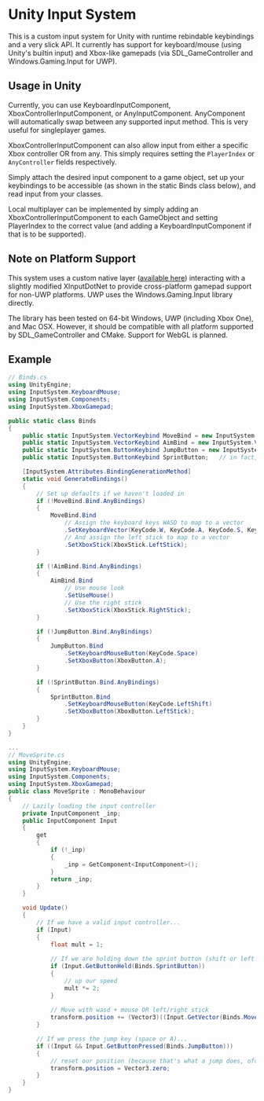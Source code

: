 # Unity Input System

This is a custom input system for Unity with runtime rebindable keybindings and a very slick API.  It currently has support for keyboard/mouse (using Unity's builtin input) and Xbox-like gamepads (via SDL_GameController and Windows.Gaming.Input for UWP).

## Usage in Unity
Currently, you can use KeyboardInputComponent, XboxControllerInputComponent, or AnyInputComponent.  AnyComponent will automatically swap between any supported input method.  This is very useful for singleplayer games.

XboxControllerInputComponent can also allow input from either a specific Xbox controller OR from any.  This simply requires setting the `PlayerIndex` or `AnyController` fields respectively.

Simply attach the desired input component to a game object, set up your keybindings to be accessible (as shown in the static Binds class below), and read input from your classes.

Local multiplayer can be implemented by simply adding an XboxControllerInputComponent to each GameObject and setting PlayerIndex to the correct value (and adding a KeyboardInputComponent if that is to be supported).

## Note on Platform Support
This system uses a custom native layer ([available here](https://github.com/shadowndacorner/UnityInputSystemNative)) interacting with a slightly modified XInputDotNet to provide cross-platform gamepad support for non-UWP platforms.  UWP uses the Windows.Gaming.Input library directly.

The library has been tested on 64-bit Windows, UWP (including Xbox One), and Mac OSX.  However, it should be compatible with all platform supported by SDL_GameController and CMake.  Support for WebGL is planned.

## Example
```c#
// Binds.cs
using UnityEngine;
using InputSystem.KeyboardMouse;
using InputSystem.Components;
using InputSystem.XboxGamepad;

public static class Binds
{
    public static InputSystem.VectorKeybind MoveBind = new InputSystem.VectorKeybind("move", "This Is A Pretty Name", "Here you can describe what the key will do");
    public static InputSystem.VectorKeybind AimBind = new InputSystem.VectorKeybind("aim"); // above params aren't necessary
    public static InputSystem.ButtonKeybind JumpButton = new InputSystem.ButtonKeybind("jump");
    public static InputSystem.ButtonKeybind SprintButton;   // in fact, you don't have to assign a string ID if you don't want to

    [InputSystem.Attributes.BindingGenerationMethod]
    static void GenerateBindings()
    {
        // Set up defaults if we haven't loaded in
        if (!MoveBind.Bind.AnyBindings)
        {
            MoveBind.Bind
                // Assign the keyboard keys WASD to map to a vector
                .SetKeyboardVector(KeyCode.W, KeyCode.A, KeyCode.S, KeyCode.D)
                // And assign the left stick to map to a vector
                .SetXboxStick(XboxStick.LeftStick);
        }

        if (!AimBind.Bind.AnyBindings)
        {
            AimBind.Bind
                // Use mouse look
                .SetUseMouse()
                // Use the right stick
                .SetXboxStick(XboxStick.RightStick);
        }

        if (!JumpButton.Bind.AnyBindings)
        {
            JumpButton.Bind
                .SetKeyboardMouseButton(KeyCode.Space)
                .SetXboxButton(XboxButton.A);
        }

        if (!SprintButton.Bind.AnyBindings)
        {
            SprintButton.Bind
                .SetKeyboardMouseButton(KeyCode.LeftShift)
                .SetXboxButton(XboxButton.LeftStick);
        }
    }
}

...
// MoveSprite.cs
using UnityEngine;
using InputSystem.KeyboardMouse;
using InputSystem.Components;
using InputSystem.XboxGamepad;
public class MoveSprite : MonoBehaviour
{
    // Lazily loading the input controller
    private InputComponent _inp;
    public InputComponent Input
    {
        get
        {
            if (!_inp)
            {
                _inp = GetComponent<InputComponent>();
            }
            return _inp;
        }
    }

    void Update()
    {
        // If we have a valid input controller...
        if (Input)
        {
            float mult = 1;
            
            // If we are holding down the sprint button (shift or left stick by default)
            if (Input.GetButtonHeld(Binds.SprintButton))
            {
                // up our speed
                mult *= 2;
            }
            
            // Move with wasd + mouse OR left/right stick
            transform.position += (Vector3)((Input.GetVector(Binds.MoveBind) + Input.GetVector(Binds.AimBind)) * Time.deltaTime) * mult;
        }

        // If we press the jump key (space or A)...
        if ((Input && Input.GetButtonPressed(Binds.JumpButton)))
        {
            // reset our position (because that's what a jump does, ofc)
            transform.position = Vector3.zero;
        }
    }
}
```